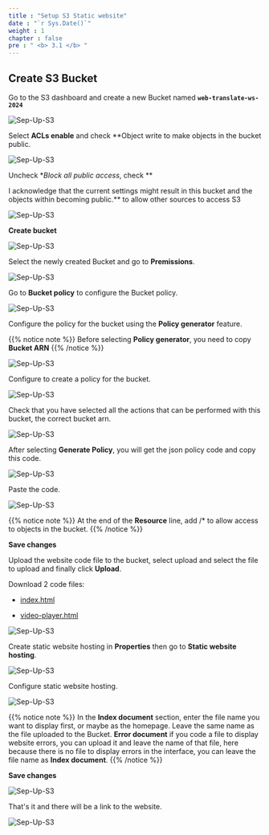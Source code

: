 ```yaml
---
title : "Setup S3 Static website"
date : "`r Sys.Date()`"
weight : 1
chapter : false
pre : " <b> 3.1 </b> "
---
```


## Create S3 Bucket

Go to the S3 dashboard and create a new Bucket named **`web-translate-ws-2024`**

![Sep-Up-S3](/images/3.setupS3/3.1.ima/n1.png)

Select **ACLs enable** and check **Object write to make objects in the bucket public.

![Sep-Up-S3](/images/3.setupS3/3.1.ima/n2.png)

Uncheck **Block all public access*, check **

I acknowledge that the current settings might result in this bucket and the objects within becoming public.** to allow other sources to access S3

![Sep-Up-S3](/images/3.setupS3/3.1.ima/n.png)

**Create bucket**

![Sep-Up-S3](/images/3.setupS3/3.1.ima/n3.png)

Select the newly created Bucket and go to **Premissions**.

![Sep-Up-S3](/images/3.setupS3/3.1.ima/n4.png)

Go to **Bucket policy** to configure the Bucket policy.

![Sep-Up-S3](/images/3.setupS3/3.1.ima/n5.png)

Configure the policy for the bucket using the **Policy generator** feature.

{{% notice note %}}
Before selecting **Policy generator**, you need to copy **Bucket ARN**
{{% /notice %}}

![Sep-Up-S3](/images/3.setupS3/3.1.ima/n6.png)

Configure to create a policy for the bucket.

![Sep-Up-S3](/images/3.setupS3/3.1.ima/n7.png)

Check that you have selected all the actions that can be performed with this bucket, the correct bucket arn.

![Sep-Up-S3](/images/3.setupS3/3.1.ima/n8.png)

After selecting **Generate Policy**, you will get the json policy code and copy this code.

![Sep-Up-S3](/images/3.setupS3/3.1.ima/n9.png)

Paste the code.

![Sep-Up-S3](/images/3.setupS3/3.1.ima/n10.png)

{{% notice note %}}
At the end of the **Resource** line, add /* to allow access to objects in the bucket.
{{% /notice %}}

**Save changes**

Upload the website code file to the bucket, select upload and select the file to upload and finally click **Upload**.

Download 2 code files:

- [index.html](https://drive.google.com/file/d/19ekeJsFYAZ-6qJIxMpHMbSsAyPruH26K/view?usp=sharing)

- [video-player.html](https://drive.google.com/file/d/1_S934h-snq5G-GxGSgEQrSX-eMHarYYn/view?usp=drive_link)

![Sep-Up-S3](/images/3.setupS3/3.1.ima/n11.png)

Create static website hosting in **Properties** then go to **Static website hosting**.

![Sep-Up-S3](/images/3.setupS3/3.1.ima/n15.png)

Configure static website hosting.

![Sep-Up-S3](/images/3.setupS3/3.1.ima/n13.png)

{{% notice note %}}
In the **Index document** section, enter the file name you want to display first, or maybe as the homepage. Leave the same name as the file uploaded to the Bucket. **Error document** if you code a file to display website errors, you can upload it and leave the name of that file, here because there is no file to display errors in the interface, you can leave the file name as **Index document**.
{{% /notice %}}

**Save changes**

![Sep-Up-S3](/images/3.setupS3/3.1.ima/n14.png)

That's it and there will be a link to the website.

![Sep-Up-S3](/images/3.setupS3/3.1.ima/n16.png)